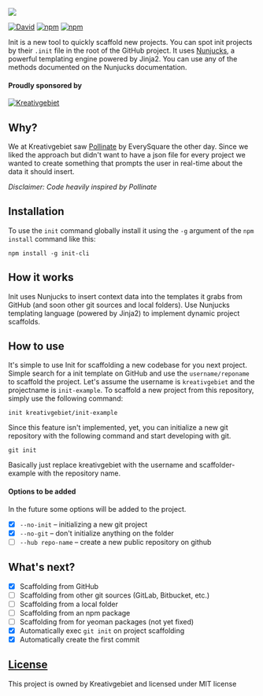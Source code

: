 ![](http://files.kreativgebiet.com/init/logo.svg)

[![David](https://img.shields.io/david/kreativgebiet/init.svg)](https://david-dm.org/kreativgebiet/init) [![npm](https://img.shields.io/npm/v/init-cli.svg)](https://www.npmjs.com/package/init-cli) [![npm](https://img.shields.io/npm/l/init-cli.svg)](LICENSE)

Init is a new tool to quickly scaffold new projects. You can spot init projects by their `.init` file in the root of the GitHub project. It uses [Nunjucks](https://mozilla.github.io/nunjucks/), a powerful templating engine powered by Jinja2. You can use any of the methods documented on the Nunjucks documentation.

#### Proudly sponsored by

[![Kreativgebiet](http://files.kreativgebiet.com/statics/logo.svg)](http://kreativgebiet.com/)

## Why?

We at Kreativgebiet saw [Pollinate](https://github.com/everysquare/pollinate) by EverySquare the other day. Since we liked the approach but didn't want to have a json file for every project we wanted to create something that prompts the user in real-time about the data it should insert.

*Disclaimer: Code heavily inspired by Pollinate*

## Installation

To use the `init` command globally install it using the `-g` argument of the `npm install` command like this:

```
npm install -g init-cli
```

## How it works

Init uses Nunjucks to insert context data into the templates it grabs from GitHub (and soon other git sources and local folders). Use Nunjucks templating language (powered by Jinja2) to implement dynamic project scaffolds.

## How to use

It's simple to use Init for scaffolding a new codebase for you next project. Simple search for a init template on GitHub and use the `username/reponame` to scaffold the project.
Let's assume the username is `kreativgebiet` and the projectname is `init-example`. To scaffold a new project from this repository, simply use the following command:

```
init kreativgebiet/init-example
```

Since this feature isn't implemented, yet, you can initialize a new git repository with the following command and start developing with git.

```
git init
```

Basically just replace kreativgebiet with the username and scaffolder-example with the repository name.

#### Options to be added

In the future some options will be added to the project.

- [x] `--no-init` – initializing a new git project
- [x] `--no-git` – don't initialize anything on the folder
- [ ] `--hub repo-name` – create a new public repository on github

## What's next?

- [x] Scaffolding from GitHub
- [ ] Scaffolding from other git sources (GitLab, Bitbucket, etc.)
- [ ] Scaffolding from a local folder
- [ ] Scaffolding from an npm package
- [ ] Scaffolding from for yeoman packages (not yet fixed)
- [x] Automatically exec `git init` on project scaffolding
- [x] Automatically create the first commit

## [License](LICENSE)

This project is owned by Kreativgebiet and licensed under MIT license
